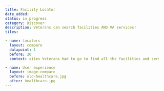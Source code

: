 ```yaml
---
title: Facility Locator
date_added:
status: in progress
category: Discover
description: Veterans can search facilities AND VA services!
tiles:

- name: Locators
  layout: compare
  datapoint: 1
  before: 20
  context: sites Veterans had to go to find all the facilities and services they need

- name: User experience
  layout: image-compare
  before: old-healthcare.jpg
  after: healthcare.jpg
---
```

